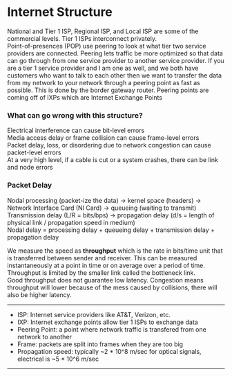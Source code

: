 # Internet Structure
National and Tier 1 ISP, Regional ISP, and Local ISP are some of the commercial levels. Tier 1 ISPs interconnect privately.  
Point-of-presences (POP) use peering to look at what tier two service providers are connected. Peering lets traffic be more optimized so that data can go through from one service provider to another service provider. If you are a tier 1 service provider and I am one as well, and we both have customers who want to talk to each other then we want to transfer the data from my network to your network through a peering point as fast as possible. This is done by the border gateway router. Peering points are coming off of IXPs which are Internet Exchange Points

### What can go wrong with this structure?
Electrical interference can cause bit-level errors  
Media access delay or frame collision can cause frame-level errors  
Packet delay, loss, or disordering due to network congestion can cause packet-level errors  
At a very high level, if a cable is cut or a system crashes, there can be link and node errors  

### Packet Delay
Nodal processing (packet-ize the data) -> kernel space (headers) -> Network Interface Card (NI Card) -> queueing (waiting to transmit)  
Transmission delay (L/R = bits/bps) -> propagation delay (d/s = length of physical link / propagation speed in medium)  
Nodal delay = processing delay + queueing delay + transmission delay + propagation delay  
  
We measure the speed as **throughput** which is the rate in bits/time unit that is transferred between sender and receiver. This can be measured instantaneously at a point in time or on average over a period of time. Throughput is limited by the smaller link called the bottleneck link.  
Good throughput does not guarantee low latency. Congestion means throughput will lower because of the mess caused by collisions, there will also be higher latency. 

---
- ISP: Internet service providers like AT&T, Verizon, etc. 
- IXP: Internet exchange points allow tier 1 ISPs to exchange data
- Peering Point: a point where network traffic is transfered from one network to another
- Frame: packets are split into frames when they are too big
- Propagation speed: typically ~2 * 10^8 m/sec for optical signals, electrical is ~5 * 10^6 m/sec
---

